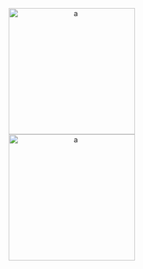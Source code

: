 <p align="center">
  <img style="display:inline-block;margin-right:10px;" src="https://media1.giphy.com/media/xT5LMRXQ4yPjL415q8/giphy.gif" alt="a" height="250"/>
  <img style="display:inline-block;margin-right:10px;" src="https://media3.giphy.com/media/MGaacoiAlAti0/giphy.gif" alt="a" height="250"/>
</p>

